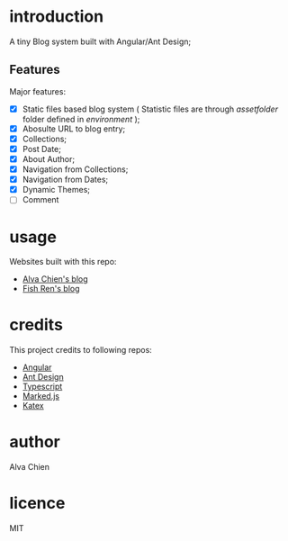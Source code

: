 # introduction

A tiny Blog system built with Angular/Ant Design;

## Features

Major features:
- [X] Static files based blog system ( Statistic files are through *assetfolder* folder defined in *environment* );
- [X] Abosulte URL to blog entry;
- [X] Collections;
- [X] Post Date;
- [X] About Author;
- [X] Navigation from Collections;
- [X] Navigation from Dates;
- [X] Dynamic Themes;
- [ ] Comment

# usage

Websites built with this repo:
- [Alva Chien's blog](https://www.alvachien.com/alvablog)
- [Fish Ren's blog](https://www.alvachien.com/fishblog)

# credits

This project credits to following repos:
- [Angular](https://angular.io)
- [Ant Design](https://ng.ant.design)
- [Typescript](https://www.typescriptlang.org)
- [Marked.js](https://marked.js.org)
- [Katex](https://katex.org)

# author
Alva Chien

# licence
MIT
